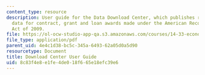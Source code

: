 ```yaml
---
content_type: resource
description: User guide for the Data Download Center, which publishes recipient reported
  data for contract, grant and loan awards made under the American Recovery and Reinvestment
  Act of 2009.
file: https://ol-ocw-studio-app-qa.s3.amazonaws.com/courses/14-33-economics-research-and-communication-spring-2012/8c83f4e8e1fe4de018f665e18efc39e6_MIT14_33S12_RecoDataManual.pdf
file_type: application/pdf
parent_uid: 4e4c1d38-bc5c-345a-6493-62a05d0a5d90
resourcetype: Document
title: Download Center User Guide
uid: 8c83f4e8-e1fe-4de0-18f6-65e18efc39e6
---
```

